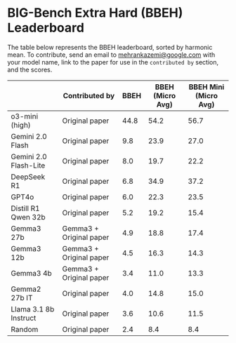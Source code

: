 <!-- mdlint off(SNIPPET_INVALID_LANGUAGE) -->
<!-- mdlint off(LINE_OVER_80) -->

# BIG-Bench Extra Hard (BBEH) Leaderboard

The table below represents the BBEH leaderboard, sorted by harmonic mean. To contribute, send an email to mehrankazemi@google.com with your model name, link to the paper for use in the `contributed by` section, and the scores.

|                       | Contributed by          | BBEH | BBEH (Micro Avg) | BBEH Mini (Micro Avg) |
|-----------------------|-------------------------|------|------------------|-----------------------|
| o3-mini (high)        | Original paper          | 44.8 | 54.2             | 56.7                  |
| Gemini 2.0 Flash      | Original paper          | 9.8  | 23.9             | 27.0                  |
| Gemini 2.0 Flash-Lite | Original paper          | 8.0  | 19.7             | 22.2                  |
| DeepSeek R1           | Original paper          | 6.8  | 34.9             | 37.2                  |
| GPT4o                 | Original paper          | 6.0  | 22.3             | 23.5                  |
| Distill R1 Qwen 32b   | Original paper          | 5.2  | 19.2             | 15.4                  |
| Gemma3 27b            | Gemma3 + Original paper | 4.9  | 18.8             | 17.4                  |
| Gemma3 12b            | Gemma3 + Original paper | 4.5  | 16.3             | 14.3                  |
| Gemma3 4b             | Gemma3 + Original paper | 3.4  | 11.0             | 13.3                  |
| Gemma2 27b IT         | Original paper          | 4.0  | 14.8             | 15.0                  |
| Llama 3.1 8b Instruct | Original paper          | 3.6  | 10.6             | 11.5                  |
| Random                | Original paper          | 2.4  | 8.4              | 8.4                   |
